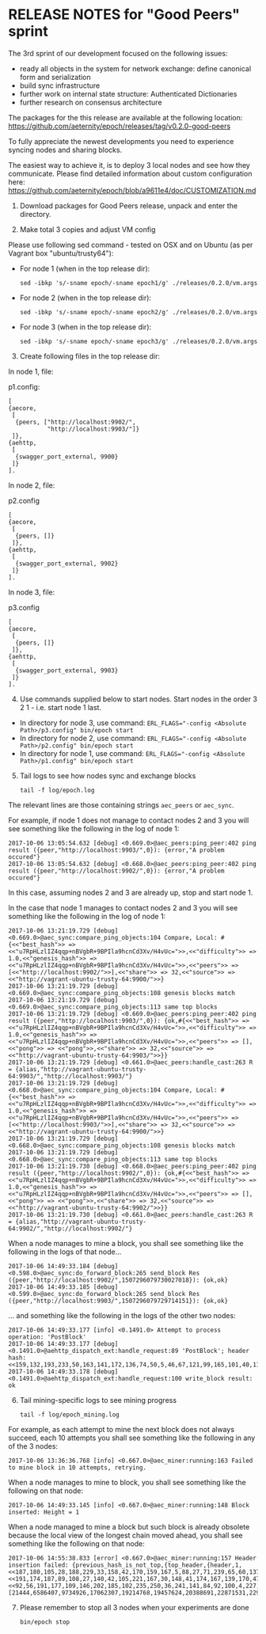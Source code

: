 # RELEASE NOTES for "Good Peers" sprint

The 3rd sprint of our development focused on the following issues:
* ready all objects in the system for network exchange: define canonical form and serialization
* build sync infrastructure
* further work on internal state structure: Authenticated Dictionaries
* further research on consensus architecture

The packages for the this release are available at the following location:
https://github.com/aeternity/epoch/releases/tag/v0.2.0-good-peers

To fully appreciate the newest developments you need to experience syncing nodes and sharing blocks.

The easiest way to achieve it, is to deploy 3 local nodes and see how they communicate.
Please find detailed information about custom configuration here:
https://github.com/aeternity/epoch/blob/a9611e4/doc/CUSTOMIZATION.md

1. Download packages for Good Peers release, unpack and enter the directory.

2. Make total 3 copies and adjust VM config

Please use following sed command - tested on OSX and on Ubuntu (as per Vagrant box "ubuntu/trusty64"):

* For node 1 (when in the top release dir):
  ```
  sed -ibkp 's/-sname epoch/-sname epoch1/g' ./releases/0.2.0/vm.args
  ```

* For node 2 (when in the top release dir):
  ```
  sed -ibkp 's/-sname epoch/-sname epoch2/g' ./releases/0.2.0/vm.args
  ```

* For node 3 (when in the top release dir):
  ```
  sed -ibkp 's/-sname epoch/-sname epoch3/g' ./releases/0.2.0/vm.args
  ```

3. Create following files in the top release dir:

In node 1, file:

p1.config:
```
[
{aecore,
 [
  {peers, ["http://localhost:9902/",
           "http://localhost:9903/"]}
 ]},
{aehttp,
 [
  {swagger_port_external, 9900}
 ]}
].
```

In node 2, file:

p2.config
```
[
{aecore,
 [
  {peers, []}
 ]},
{aehttp,
 [
  {swagger_port_external, 9902}
 ]}
].
```

In node 3, file:

p3.config
```
[
{aecore,
 [
  {peers, []}
 ]},
{aehttp,
 [
  {swagger_port_external, 9903}
 ]}
].
```

4. Use commands supplied below to start nodes. Start nodes in the order 3 2 1 - i.e. start node 1 last.

  * In directory for node 3, use command: `ERL_FLAGS="-config <Absolute Path>/p3.config" bin/epoch start`
  * In directory for node 2, use command: `ERL_FLAGS="-config <Absolute Path>/p2.config" bin/epoch start`
  * In directory for node 1, use command: `ERL_FLAGS="-config <Absolute Path>/p1.config" bin/epoch start`

5. Tail logs to see how nodes sync and exchange blocks
    ```
    tail -f log/epoch.log
    ```

The relevant lines are those containing strings `aec_peers` or `aec_sync`.

For example, if node 1 does not manage to contact nodes 2 and 3 you will see something like the following in the log of node 1:
```
2017-10-06 13:05:54.632 [debug] <0.669.0>@aec_peers:ping_peer:402 ping result ({peer,"http://localhost:9903/",0}): {error,"A problem occured"}
2017-10-06 13:05:54.632 [debug] <0.668.0>@aec_peers:ping_peer:402 ping result ({peer,"http://localhost:9902/",0}): {error,"A problem occured"}
```
In this case, assuming nodes 2 and 3 are already up, stop and start node 1.

In the case that node 1 manages to contact nodes 2 and 3 you will see something like the following in the log of node 1:
```
2017-10-06 13:21:19.729 [debug] <0.669.0>@aec_sync:compare_ping_objects:104 Compare, Local: #{<<"best_hash">> => <<"u7RpHLzlIZ4qqp+nBVgbR+9BPIla9hcnCd3Xv/H4vUc=">>,<<"difficulty">> => 1.0,<<"genesis_hash">> => <<"u7RpHLzlIZ4qqp+nBVgbR+9BPIla9hcnCd3Xv/H4vUc=">>,<<"peers">> => [<<"http://localhost:9902/">>],<<"share">> => 32,<<"source">> => <<"http://vagrant-ubuntu-trusty-64:9900/">>}
2017-10-06 13:21:19.729 [debug] <0.669.0>@aec_sync:compare_ping_objects:108 genesis blocks match
2017-10-06 13:21:19.729 [debug] <0.669.0>@aec_sync:compare_ping_objects:113 same top blocks
2017-10-06 13:21:19.729 [debug] <0.669.0>@aec_peers:ping_peer:402 ping result ({peer,"http://localhost:9903/",0}): {ok,#{<<"best_hash">> => <<"u7RpHLzlIZ4qqp+nBVgbR+9BPIla9hcnCd3Xv/H4vUc=">>,<<"difficulty">> => 1.0,<<"genesis_hash">> => <<"u7RpHLzlIZ4qqp+nBVgbR+9BPIla9hcnCd3Xv/H4vUc=">>,<<"peers">> => [],<<"pong">> => <<"pong">>,<<"share">> => 32,<<"source">> => <<"http://vagrant-ubuntu-trusty-64:9903/">>}}
2017-10-06 13:21:19.729 [debug] <0.661.0>@aec_peers:handle_cast:263 R = {alias,"http://vagrant-ubuntu-trusty-64:9903/","http://localhost:9903/"}
2017-10-06 13:21:19.729 [debug] <0.668.0>@aec_sync:compare_ping_objects:104 Compare, Local: #{<<"best_hash">> => <<"u7RpHLzlIZ4qqp+nBVgbR+9BPIla9hcnCd3Xv/H4vUc=">>,<<"difficulty">> => 1.0,<<"genesis_hash">> => <<"u7RpHLzlIZ4qqp+nBVgbR+9BPIla9hcnCd3Xv/H4vUc=">>,<<"peers">> => [<<"http://localhost:9903/">>],<<"share">> => 32,<<"source">> => <<"http://vagrant-ubuntu-trusty-64:9900/">>}
2017-10-06 13:21:19.729 [debug] <0.668.0>@aec_sync:compare_ping_objects:108 genesis blocks match
2017-10-06 13:21:19.729 [debug] <0.668.0>@aec_sync:compare_ping_objects:113 same top blocks
2017-10-06 13:21:19.730 [debug] <0.668.0>@aec_peers:ping_peer:402 ping result ({peer,"http://localhost:9902/",0}): {ok,#{<<"best_hash">> => <<"u7RpHLzlIZ4qqp+nBVgbR+9BPIla9hcnCd3Xv/H4vUc=">>,<<"difficulty">> => 1.0,<<"genesis_hash">> => <<"u7RpHLzlIZ4qqp+nBVgbR+9BPIla9hcnCd3Xv/H4vUc=">>,<<"peers">> => [],<<"pong">> => <<"pong">>,<<"share">> => 32,<<"source">> => <<"http://vagrant-ubuntu-trusty-64:9902/">>}}
2017-10-06 13:21:19.730 [debug] <0.661.0>@aec_peers:handle_cast:263 R = {alias,"http://vagrant-ubuntu-trusty-64:9902/","http://localhost:9902/"}
```

When a node manages to mine a block, you shall see something like the following in the logs of that node...
```
2017-10-06 14:49:33.184 [debug] <0.598.0>@aec_sync:do_forward_block:265 send_block Res ({peer,"http://localhost:9902/",1507296079730027018}): {ok,ok}
2017-10-06 14:49:33.185 [debug] <0.599.0>@aec_sync:do_forward_block:265 send_block Res ({peer,"http://localhost:9903/",1507296079729714151}): {ok,ok}
```
... and something like the following in the logs of the other two nodes:
```
2017-10-06 14:49:33.177 [info] <0.1491.0> Attempt to process operation: 'PostBlock'
2017-10-06 14:49:33.177 [debug] <0.1491.0>@aehttp_dispatch_ext:handle_request:89 'PostBlock'; header hash: <<159,132,193,233,50,163,141,172,136,74,50,5,46,67,121,99,165,101,40,115,170,112,121,21,8,121,238,132,56,122,150,212>>
2017-10-06 14:49:33.178 [debug] <0.1491.0>@aehttp_dispatch_ext:handle_request:100 write_block result: ok
```

6. Tail mining-specific logs to see mining progress
    ```
    tail -f log/epoch_mining.log
    ```

For example, as each attempt to mine the next block does not always succeed, each 10 attempts you shall see something like the following in any of the 3 nodes:
```
2017-10-06 13:36:36.768 [info] <0.667.0>@aec_miner:running:163 Failed to mine block in 10 attempts, retrying.
```

When a node manages to mine to block, you shall see something like the following on that node:
```
2017-10-06 14:49:33.145 [info] <0.667.0>@aec_miner:running:148 Block inserted: Height = 1
```

When a node managed to mine a block but such block is already obsolete because the local view of the longest chain moved ahead, you shall see something like the following on that node:
```
2017-10-06 14:55:38.833 [error] <0.667.0>@aec_miner:running:157 Header insertion failed: {previous_hash_is_not_top,{top_header,{header,1,<<187,180,105,28,188,229,33,158,42,170,159,167,5,88,27,71,239,65,60,137,90,246,23,39,9,221,215,191,241,248,189,71>>,<<191,174,187,89,108,27,140,42,105,221,167,30,148,41,174,167,139,170,47,89,148,212,116,169,233,137,155,145,130,127,55,35>>,<<92,56,191,177,109,146,202,185,102,235,250,36,241,141,84,92,100,4,227,220,239,5,184,47,28,115,207,92,232,216,81,30>>,553713663,1125596692,1507300094807,1,[21444,6586407,9734926,17062307,19214768,19457624,20388691,22871531,22915558,35146174,37582353,41094493,50512682,50948743,52048504,54359502,58783324,67452260,67905997,72675145,76864212,78278965,80449837,81328841,91880678,93765245,95533733,97720772,101588269,102818356,102936000,107595015,107815273,110989552,112066712,113045125,114172277,115303768,118573306,125832620,127431107,128332518]}}}.
```

7. Please remember to stop all 3 nodes when your experiments are done
    ```
    bin/epoch stop
    ```

